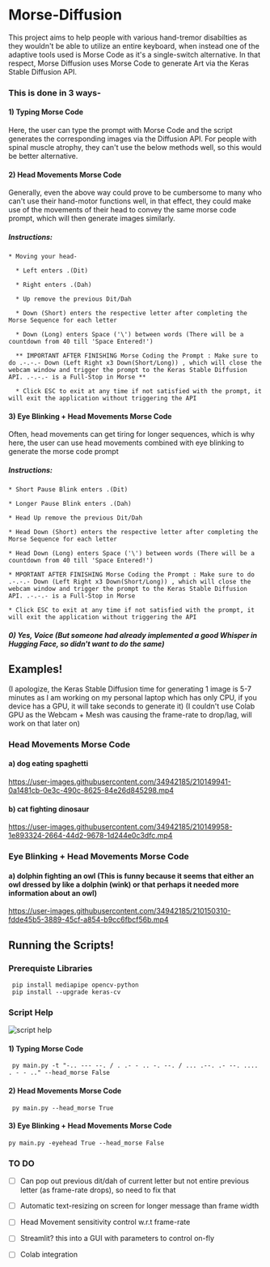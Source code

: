 # Morse-Diffusion

This project aims to help people with various hand-tremor disabilties as they wouldn't be able to utilize an entire keyboard, when instead one of the adaptive tools used is Morse Code as it's a single-switch alternative. 
In that respect, Morse Diffusion uses Morse Code to generate Art via the Keras Stable Diffusion API.


### This is done in 3 ways-

#### 1) Typing Morse Code

Here, the user can type the prompt with Morse Code and the script generates the corresponding images via the Diffusion API. For people with spinal muscle atrophy, they can't use the below methods well, so this would be better alternative.

#### 2) Head Movements Morse Code

Generally, even the above way could prove to be cumbersome to many who can't use their hand-motor functions well, in that effect, they could make use of the movements of their head to convey the same morse code prompt, which will then generate images similarly.

##### Instructions:
```
* Moving your head- 

  * Left enters .(Dit)

  * Right enters .(Dah)

  * Up remove the previous Dit/Dah

  * Down (Short) enters the respective letter after completing the Morse Sequence for each letter

  * Down (Long) enters Space ('\') between words (There will be a countdown from 40 till 'Space Entered!')

  ** IMPORTANT AFTER FINISHING Morse Coding the Prompt : Make sure to do .-.-.- Down (Left Right x3 Down(Short/Long)) , which will close the webcam window and trigger the prompt to the Keras Stable Diffusion API. .-.-.- is a Full-Stop in Morse **
  
  * Click ESC to exit at any time if not satisfied with the prompt, it will exit the application without triggering the API
```

#### 3) Eye Blinking + Head Movements Morse Code

Often, head movements can get tiring for longer sequences, which is why here, the user can use head movements combined with eye blinking to generate the morse code prompt

##### Instructions:

```
* Short Pause Blink enters .(Dit)

* Longer Pause Blink enters .(Dah)

* Head Up remove the previous Dit/Dah

* Head Down (Short) enters the respective letter after completing the Morse Sequence for each letter

* Head Down (Long) enters Space ('\') between words (There will be a countdown from 40 till 'Space Entered!')

* MPORTANT AFTER FINISHING Morse Coding the Prompt : Make sure to do .-.-.- Down (Left Right x3 Down(Short/Long)) , which will close the webcam window and trigger the prompt to the Keras Stable Diffusion API. .-.-.- is a Full-Stop in Morse

* Click ESC to exit at any time if not satisfied with the prompt, it will exit the application without triggering the API
```

#### *0) Yes, Voice (But someone had already implemented a good Whisper in Hugging Face, so didn't want to do the same)*


## Examples!

(I apologize, the Keras Stable Diffusion time for generating 1 image is 5-7 minutes as I am working on my personal laptop which has only CPU, if you device has a GPU, it will take seconds to generate it)
(I couldn't use Colab GPU as the Webcam + Mesh was causing the frame-rate to drop/lag, will work on that later on)


### Head Movements Morse Code

#### a) dog eating spaghetti


https://user-images.githubusercontent.com/34942185/210149941-0a1481cb-0e3c-490c-8625-84e26d845298.mp4


#### b) cat fighting dinosaur


https://user-images.githubusercontent.com/34942185/210149958-1e893324-2664-44d2-9678-1d244e0c3dfc.mp4

### Eye Blinking + Head Movements Morse Code

#### a) dolphin fighting an owl (This is funny because it seems that either an owl dressed by like a dolphin (wink) or that perhaps it needed more information about an owl)


https://user-images.githubusercontent.com/34942185/210150310-fdde45b5-3889-45cf-a854-b9cc6fbcf56b.mp4



## Running the Scripts!


### Prerequiste Libraries

```
 pip install mediapipe opencv-python
 pip install --upgrade keras-cv

```


### Script Help

![script help](https://user-images.githubusercontent.com/34942185/210150121-7042609d-336a-4b35-aaee-fe8512da7101.png)


#### 1) Typing Morse Code

```
 py main.py -t "-.. --- --. / . .- - .. -. --. / ... .--. .- --. .... . - - .." --head_morse False
```

#### 2) Head Movements Morse Code

```
 py main.py --head_morse True
```

#### 3) Eye Blinking + Head Movements Morse Code

```
py main.py -eyehead True --head_morse False
```

### TO DO
-  [ ]  Can pop out previous dit/dah of current letter but not entire previous letter (as frame-rate drops), so need to fix that
-  [ ]  Automatic text-resizing on screen for longer message than frame width
-  [ ]  Head Movement sensitivity control w.r.t frame-rate
-  [ ]  Streamlit? this into a GUI with parameters to control on-fly
-  [ ]  Colab integration
    
    
    

